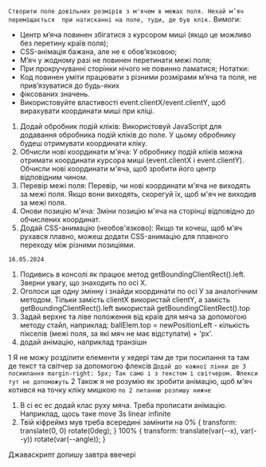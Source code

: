 <!-- Завдання: -->
`Створити поле довільних розмірів з м'ячем в межах поля. Нехай м’яч переміщається  при натисканні на поле, туди, де був клік.`
 Вимоги:
 -  Центр м’яча повинен збігатися з курсором миші (якщо це можливо без перетину країв поля);
 -  CSS-анімація бажана, але не є обов’язковою;
 - М’яч у жодному разі не повинен перетинати межі поля;
 - При прокручуванні сторінки нічого не повинно ламатися;
Нотатки:
- Код повинен уміти працювати з різними розмірами м’яча та поля, не прив’язуватися до будь-яких
-  фіксованих значень.
-  Використовуйте властивості event.clientX/event.clientY, щоб вирахувати координати миші при кліці.

<!-- Інструкція: -->
1. Додай обробник подій кліків: Використовуй JavaScript для додавання обробника подій кліків до поле. У цьому обробнику будеш отримувати координати кліку.
2. Обчисли нові координати м'яча: У обробнику подій кліків можна отримати координати курсора миші (event.clientX і event.clientY). Обчисли нові координати м'яча, щоб зробити його центр відповідним чином.
3. Перевір межі поля: Перевір, чи нові координати м'яча не виходять за межі поля. Якщо вони виходять, скорегуй їх, щоб м'яч не виходив за межі поля.
4. Онови позицію м'яча: Зміни позицію м'яча на сторінці відповідно до обчислених координат.
5. Додай CSS-анимацію (необов'язково): Якщо ти хочеш, щоб м'яч рухався плавно, можеш додати CSS-анимацію для плавного переходу між різними позиціями.


`16.05.2024`
1. Подивись в консолі як працює метод getBoundingClientRect().left. Зверни увагу, що знаходить по осі Х.
2. Оголоси ще одну змінну і знайди координати по осі У за аналогічним методом. Тільки замість clientX використай clientY, а замість getBoundingClientRect().left використай getBoundingClientRect().top
3. Задай верхнє та ліве положення від країв для мяча за допомогою методу стайл, наприклад: ballElem.top = newPositionLeft - кількість пікселів (межі поля, за які мяч не має відступати) + 'px'.
4. додай анімацію, наприклад транзішн


1 Я не можу розділити елементи у хедері там де три посилання та там де текст та світчер за допомогою флексів
`Додай до кожної лінки де 3 посиилання margin-right: 5px; Так само і з текстом і світчером. Флекси тут не допоможуть`
2 Також я не розумію як зробити анімацію, щоб м'яч котився на точку кліку мишкою
`по 2 питанню розпишу нижче`
1. В сі ес ес додай клас руху мяча. Треба прописати анімацію. Наприклад, щось таке move 3s linear infinite
2. Твій кіфреймз мув треба всередині замінити на 
0% {
    transform: translate(0, 0) rotate(0deg);
  }
  100% {
    transform: translate(var(--x), var(--y)) rotate(var(--angle));
  }

  Джаваскрипт допишу завтра ввечері

